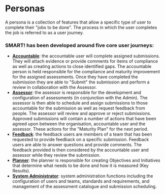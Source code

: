 # Personas
A persona is a collection of features that allow a specific type of user to complete their "jobs to be done". The process in which the user completes the job is referred to as a user journey.
### SMART! has been developed around five core user journeys:
- **[Accountable](/jobs/accountable.html)**: the accountable user will complete assigned submissions. They will attach evidence or provide comments for items of compliance as well as creating actions to close identified gaps. The accountable person is held responsible for the compliance and maturity improvement for the assigned assessments. Once they have completed the submission they are able to "Submit" the submission and perform a review in collaboration with the Assessor.
- **[Assessor](/jobs/assessor.html)**: the assessor is responsible for the development and configuration of assessments (in conjunction with the Admin). The assessor is then able to schedule and assign submissions to those accountable for the submission as well as request feedback from people. The assessor will review and approve or reject submissions. Approved submissions will contain a number of actions that have been agreed upon between the organisation, accountable user and the assessor. These actions for the "Maturity Plan" for the next period.
- **[Feedback](/jobs/feedback.html)**: the feedback users are members of a team that has been requested to provide feedback on a specific submission. Feedback users are able to answer questions and provide comments. The feedback provided is then considered by the accountable user and assessor while they review the submission.
- **[Planner](/jobs/planner.html)**: the planner is responsible for creating Objectives and Initiatives that determine what needs to be done and how it is measured (Key Results). 
- **[System Administrator](/jobs/sys-admin.html)**: system administration functions including the configuration of users and teams, standards and requirements, and management of the assessment catalogue and submission scheduling.